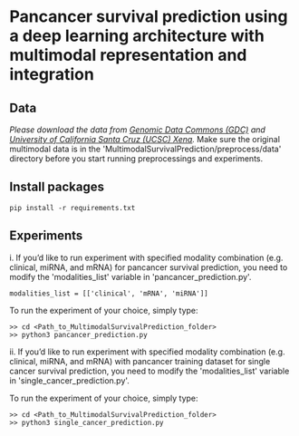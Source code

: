 # Pancancer survival prediction using a deep learning architecture with multimodal representation and integration


## Data
*Please download the data from [Genomic Data Commons (GDC)](https://gdc.cancer.gov/about-data/publications/pancanatlas) and [University of California Santa Cruz (UCSC) Xena](http://xena.ucsc.edu/public/).* Make sure the original multimodal data is in the 'MultimodalSurvivalPrediction/preprocess/data' directory before you start running preprocessings and experiments.

## Install packages
```
pip install -r requirements.txt
```

## Experiments
i. If you’d like to run experiment with specified modality combination (e.g. clinical, miRNA, and mRNA) for pancancer survival prediction, you need to modify the 'modalities_list' variable in 'pancancer_prediction.py'.
```
modalities_list = [['clinical', 'mRNA', 'miRNA']]
```
To run the experiment of your choice, simply type:
```
>> cd <Path_to_MultimodalSurvivalPrediction_folder>
>> python3 pancancer_prediction.py
```

ii. If you’d like to run experiment with specified modality combination (e.g. clinical, miRNA, and mRNA) with pancancer training dataset for single cancer survival prediction, you need to modify the 'modalities_list' variable in 'single_cancer_prediction.py'.

To run the experiment of your choice, simply type:
```
>> cd <Path_to_MultimodalSurvivalPrediction_folder>
>> python3 single_cancer_prediction.py
```
